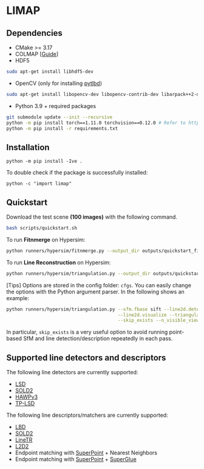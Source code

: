 # LIMAP 

## Dependencies
* CMake >= 3.17
* COLMAP [[Guide](https://colmap.github.io/install.html)]
* HDF5
```bash
sudo apt-get install libhdf5-dev
```
* OpenCV (only for installing [pytlbd](https://github.com/B1ueber2y/limap-internal/blob/main/requirements.txt#L33))
```bash
sudo apt-get install libopencv-dev libopencv-contrib-dev libarpack++2-dev libarpack2-dev libsuperlu-dev
```

* Python 3.9 + required packages
```bash
git submodule update --init --recursive
python -m pip install torch==1.11.0 torchvision==0.12.0 # Refer to https://pytorch.org/get-started/previous-versions/ to install packages that are compatible with your CUDA
python -m pip install -r requirements.txt
```

## Installation

```
python -m pip install -Ive . 
```
To double check if the package is successfully installed:
```
python -c "import limap"
```

## Quickstart

Download the test scene **(100 images)** with the following command.
```bash
bash scripts/quickstart.sh
```

To run **Fitnmerge** on Hypersim:
```bash
python runners/hypersim/fitnmerge.py --output_dir outputs/quickstart_fitnmerge
```

To run **Line Reconstruction** on Hypersim:
```bash
python runners/hypersim/triangulation.py --output_dir outputs/quickstart_triangulation
```

[Tips] Options are stored in the config folder: ``cfgs``. You can easily change the options with the Python argument parser. In the following shows an example:
```bash
python runners/hypersim/triangulation.py --sfm.fbase sift --line2d.detector.method lsd \
                                         --line2d.visualize --triangulation.IoU_threshold 0.2 \
                                         --skip_exists --n_visible_views 5
```
In particular, ``skip_exists`` is a very useful option to avoid running point-based SfM and line detection/description repeatedly in each pass.

## Supported line detectors and descriptors

The following line detectors are currently supported:
- [LSD](https://github.com/iago-suarez/pytlsd)
- [SOLD2](https://github.com/cvg/SOLD2)
- [HAWPv3](https://github.com/cherubicXN/hawp)
- [TP-LSD](https://github.com/Siyuada7/TP-LSD)

The following line descriptors/matchers are currently supported:
- [LBD](https://github.com/iago-suarez/pytlbd)
- [SOLD2](https://github.com/cvg/SOLD2)
- [LineTR](https://github.com/yosungho/LineTR)
- [L2D2](https://github.com/hichem-abdellali/L2D2)
- Endpoint matching with [SuperPoint](https://github.com/magicleap/SuperPointPretrainedNetwork) + Nearest Neighbors
- Endpoint matching with [SuperPoint](https://github.com/magicleap/SuperPointPretrainedNetwork) + [SuperGlue](https://github.com/magicleap/SuperGluePretrainedNetwork)

